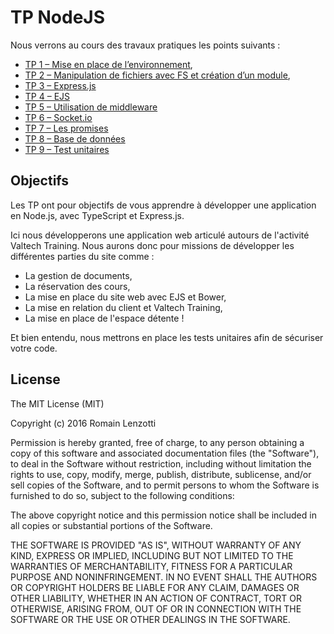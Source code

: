 # TP NodeJS

Nous verrons au cours des travaux pratiques les points suivants :

* [TP 1 – Mise en place de l’environnement](https://github.com/Romakita/tp-nodejs/blob/master/installation.md),
* [TP 2 – Manipulation de fichiers avec FS et création d’un module](https://github.com/Romakita/tp-nodejs/blob/master/fs.md),
* [TP 3 – Express.js](https://github.com/Romakita/tp-nodejs/blob/master/express.md)
* [TP 4 – EJS](https://github.com/Romakita/tp-nodejs/blob/master/express-ejs.md)
* [TP 5 – Utilisation de middleware](https://github.com/Romakita/tp-nodejs/blob/master/middleware.md)
* [TP 6 – Socket.io](https://github.com/Romakita/tp-nodejs/blob/master/socketio.md)
* [TP 7 – Les promises](https://github.com/Romakita/tp-nodejs/blob/master/promise.md) 
* [TP 8 – Base de données](https://github.com/Romakita/tp-nodejs/blob/master/mongoose.md)
* [TP 9 – Test unitaires](https://github.com/Romakita/tp-nodejs/blob/master/test-unitaires.md)


## Objectifs

Les TP ont pour objectifs de vous apprendre à développer une application en Node.js, avec TypeScript et Express.js.

Ici nous développerons une application web articulé autours de l'activité Valtech Training. Nous aurons donc pour 
missions de développer les différentes parties du site comme :

- La gestion de documents,
- La réservation des cours,
- La mise en place du site web avec EJS et Bower,
- La mise en relation du client et Valtech Training,
- La mise en place de l'espace détente !

Et bien entendu, nous mettrons en place les tests unitaires afin de sécuriser votre code.

## License

The MIT License (MIT)

Copyright (c) 2016 Romain Lenzotti

Permission is hereby granted, free of charge, to any person obtaining a copy of this software and associated documentation files (the "Software"), to deal in the Software without restriction, including without limitation the rights to use, copy, modify, merge, publish, distribute, sublicense, and/or sell copies of the Software, and to permit persons to whom the Software is furnished to do so, subject to the following conditions:

The above copyright notice and this permission notice shall be included in all copies or substantial portions of the Software.

THE SOFTWARE IS PROVIDED "AS IS", WITHOUT WARRANTY OF ANY KIND, EXPRESS OR IMPLIED, INCLUDING BUT NOT LIMITED TO THE WARRANTIES OF MERCHANTABILITY, FITNESS FOR A PARTICULAR PURPOSE AND NONINFRINGEMENT. IN NO EVENT SHALL THE AUTHORS OR COPYRIGHT HOLDERS BE LIABLE FOR ANY CLAIM, DAMAGES OR OTHER LIABILITY, WHETHER IN AN ACTION OF CONTRACT, TORT OR OTHERWISE, ARISING FROM, OUT OF OR IN CONNECTION WITH THE SOFTWARE OR THE USE OR OTHER DEALINGS IN THE SOFTWARE.
